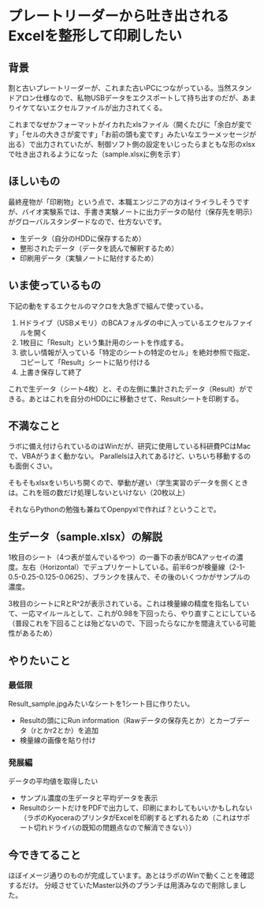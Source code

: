 # プレートリーダーから吐き出されるExcelを整形して印刷したい

## 背景
割と古いプレートリーダーが、これまた古いPCにつながっている。当然スタンドアロン仕様なので、私物USBデータをエクスポートして持ち出すのだが、あまりイケてないエクセルファイルが出力されてくる。

これまでなぜかフォーマットがイカれたxlsファイル（開くたびに「余白が変です」「セルの大きさが変です」「お前の頭も変です」みたいなエラーメッセージが出る）で出力されていたが、制御ソフト側の設定をいじったらまともな形のxlsxで吐き出されるようになった（sample.xlsxに例を示す）

## ほしいもの
最終産物が「印刷物」という点で、本職エンジニアの方はイライラしそうですが、バイオ実験系では、手書き実験ノートに出力データの貼付（保存先を明示）がグローバルスタンダードなので、仕方ないです。
- 生データ（自分のHDDに保存するため）
- 整形されたデータ（データを読んで解釈するため）
- 印刷用データ（実験ノートに貼付するため）

## いま使っているもの
下記の動をするエクセルのマクロを大急ぎで組んで使っている。

1. Hドライブ（USBメモリ）のBCAフォルダの中に入っているエクセルファイルを開く
1. 1枚目に「Result」という集計用のシートを作成する。
1. 欲しい情報が入っている「特定のシートの特定のセル」を絶対参照で指定、コピーして「Result」シートに貼り付ける
1. 上書き保存して終了

これで生データ（シート4枚）と、その左側に集計されたデータ（Result）ができる。あとはこれを自分のHDDにに移動させて、Resultシートを印刷する。

## 不満なこと
ラボに備え付けられているのはWinだが、研究に使用している科研費PCはMacで、VBAがうまく動かない。
Parallelsは入れてあるけど、いちいち移動するのも面倒くさい。

そもそもxlsxをいちいち開くので、挙動が遅い（学生実習のデータを捌くときは。これを班の数だけ処理しないといけない（20枚以上）

それならPythonの勉強も兼ねてOpenpyxlで作れば？ということで。

## 生データ（sample.xlsx）の解説
1枚目のシート（4つ表が並んでいるやつ）の一番下の表がBCAアッセイの濃度。左右（Horizontal）でデュプリケートしている。前半6つが検量線（2-1-0.5-0.25-0.125-0.0625）、ブランクを挟んで、その後のいくつかがサンプルの濃度。

3枚目のシートにRとR^2が表示されている。これは検量線の精度を指名していて、一応マイルールとして、これが0.98を下回ったら、やり直すことにしている（普段これを下回ることは殆どないので、下回ったらなにかを間違えている可能性があるため）

## やりたいこと
### 最低限
Result_sample.jpgみたいなシートを1シート目に作りたい。
- Resultの頭ににRun information（Rawデータの保存先とか）とカーブデータ（rとかr2とか）を追加
- 検量線の画像を貼り付け

### 発展編
データの平均値を取得したい
- サンプル濃度の生データと平均データを表示
- ResultのシートだけをPDFで出力して、印刷にまわしてもいいかもしれない（ラボのKyoceraのプリンタがExcelを印刷するとずれるため（これはサポート切れドライバの既知の問題点なので解消できない））

## 今できてること
ほぼイメージ通りのものが完成しています。あとはラボのWinで動くことを確認するだけ。
分岐させていたMaster以外のブランチは用済みなので削除しました。
